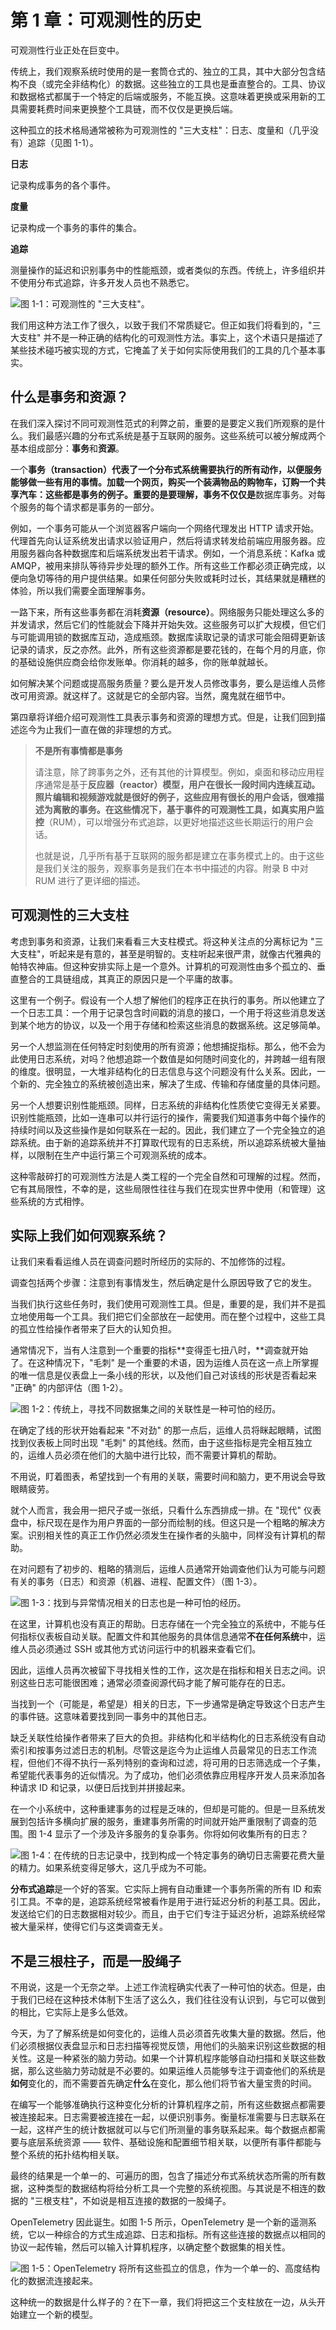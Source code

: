 # 第 1 章：可观测性的历史

可观测性行业正处在巨变中。

传统上，我们观察系统时使用的是一套筒仓式的、独立的工具，其中大部分包含结构不良（或完全非结构化）的数据。这些独立的工具也是垂直整合的。工具、协议和数据格式都属于一个特定的后端或服务，不能互换。这意味着更换或采用新的工具需要耗费时间来更换整个工具链，而不仅仅是更换后端。

这种孤立的技术格局通常被称为可观测性的 "三大支柱"：日志、度量和（几乎没有）追踪（见图 1-1）。

**日志**

记录构成事务的各个事件。

**度量**

记录构成一个事务的事件的集合。

**追踪**

测量操作的延迟和识别事务中的性能瓶颈，或者类似的东西。传统上，许多组织并不使用分布式追踪，许多开发人员也不熟悉它。

![图 1-1：可观测性的 "三大支柱"。](images/f1-1.png)

我们用这种方法工作了很久，以致于我们不常质疑它。但正如我们将看到的，"三大支柱" 并不是一种正确的结构化的可观测性方法。事实上，这个术语只是描述了某些技术碰巧被实现的方式，它掩盖了关于如何实际使用我们的工具的几个基本事实。

## 什么是事务和资源？

在我们深入探讨不同可观测性范式的利弊之前，重要的是要定义我们所观察的是什么。我们最感兴趣的分布式系统是基于互联网的服务。这些系统可以被分解成两个基本组成部分：**事务**和**资源**。

一个**事务（transaction）**代表了一个分布式系统需要执行的所有动作，以便服务能够做一些有用的事情。加载一个网页，购买一个装满物品的购物车，订购一个共享汽车：这些都是事务的例子。重要的是要理解，事务**不仅仅是**数据库事务。对每个服务的每个请求都是事务的一部分。

例如，一个事务可能从一个浏览器客户端向一个网络代理发出 HTTP 请求开始。代理首先向认证系统发出请求以验证用户，然后将请求转发给前端应用服务器。应用服务器向各种数据库和后端系统发出若干请求。例如，一个消息系统：Kafka 或 AMQP，被用来排队等待异步处理的额外工作。所有这些工作都必须正确完成，以便向急切等待的用户提供结果。如果任何部分失败或耗时过长，其结果就是糟糕的体验，所以我们需要全面理解事务。

一路下来，所有这些事务都在消耗**资源（resource）**。网络服务只能处理这么多的并发请求，然后它们的性能就会下降并开始失效。这些服务可以扩大规模，但它们与可能调用锁的数据库互动，造成瓶颈。数据库读取记录的请求可能会阻碍更新该记录的请求，反之亦然。此外，所有这些资源都是要花钱的，在每个月的月底，你的基础设施供应商会给你发账单。你消耗的越多，你的账单就越长。

如何解决某个问题或提高服务质量？要么是开发人员修改事务，要么是运维人员修改可用资源。就这样了。这就是它的全部内容。当然，魔鬼就在细节中。

第四章将详细介绍可观测性工具表示事务和资源的理想方式。但是，让我们回到描述迄今为止我们一直在做的非理想的方式。

> **不是所有事情都是事务**
>
> 请注意，除了跨事务之外，还有其他的计算模型。例如，桌面和移动应用程序通常是基于**反应器（reactor）**模型，用户在很长一段时间内连续互动。照片编辑和视频游戏就是很好的例子，这些应用有很长的用户会话，很难描述为离散的事务。在这些情况下，基于事件的可观测性工具，如**真实用户监控**（RUM），可以增强分布式追踪，以更好地描述这些长期运行的用户会话。
>
> 也就是说，几乎所有基于互联网的服务都是建立在事务模式上的。由于这些是我们关注的服务，观察事务是我们在本书中描述的内容。附录 B 中对 RUM 进行了更详细的描述。

## 可观测性的三大支柱

考虑到事务和资源，让我们来看看三大支柱模式。将这种关注点的分离标记为 "三大支柱"，听起来是有意的，甚至是明智的。支柱听起来很严肃，就像古代雅典的帕特农神庙。但这种安排实际上是一个意外。计算机的可观测性由多个孤立的、垂直整合的工具链组成，其真正的原因只是一个平庸的故事。

这里有一个例子。假设有一个人想了解他们的程序正在执行的事务。所以他建立了一个日志工具：一个用于记录包含时间戳的消息的接口，一个用于将这些消息发送到某个地方的协议，以及一个用于存储和检索这些消息的数据系统。这足够简单。

另一个人想监测在任何特定时刻使用的所有资源；他想捕捉指标。那么，他不会为此使用日志系统，对吗？他想追踪一个数值是如何随时间变化的，并跨越一组有限的维度。很明显，一大堆非结构化的日志信息与这个问题没有什么关系。因此，一个新的、完全独立的系统被创造出来，解决了生成、传输和存储度量的具体问题。

另一个人想要识别性能瓶颈。同样，日志系统的非结构化性质使它变得无关紧要。识别性能瓶颈，比如一连串可以并行运行的操作，需要我们知道事务中每个操作的持续时间以及这些操作是如何联系在一起的。因此，我们建立了一个完全独立的追踪系统。由于新的追踪系统并不打算取代现有的日志系统，所以追踪系统被大量抽样，以限制在生产中运行第三个可观测系统的成本。

这种零敲碎打的可观测性方法是人类工程的一个完全自然和可理解的过程。然而，它有其局限性，不幸的是，这些局限性往往与我们在现实世界中使用（和管理）这些系统的方式相悖。

## 实际上我们如何观察系统？

让我们来看看运维人员在调查问题时所经历的实际的、不加修饰的过程。

调查包括两个步骤：注意到有事情发生，然后确定是什么原因导致了它的发生。

当我们执行这些任务时，我们使用可观测性工具。但是，重要的是，我们并不是孤立地使用每一个工具。我们把它们全部放在一起使用。而在整个过程中，这些工具的孤立性给操作者带来了巨大的认知负担。

通常情况下，当有人注意到一个重要的指标**变得歪七扭八时，**调查就开始了。在这种情况下，"毛刺" 是一个重要的术语，因为运维人员在这一点上所掌握的唯一信息是仪表盘上一条小线的形状，以及他们自己对该线的形状是否看起来 "正确" 的内部评估（图 1-2）。

![图 1-2：传统上，寻找不同数据集之间的关联性是一种可怕的经历。](images/f1-2.png)

在确定了线的形状开始看起来 "不对劲" 的那一点后，运维人员将眯起眼睛，试图找到仪表板上同时出现 "毛刺" 的其他线。然而，由于这些指标是完全相互独立的，运维人员必须在他们的大脑中进行比较，而不需要计算机的帮助。

不用说，盯着图表，希望找到一个有用的关联，需要时间和脑力，更不用说会导致眼睛疲劳。

就个人而言，我会用一把尺子或一张纸，只看什么东西排成一排。在 "现代" 仪表盘中，标尺现在是作为用户界面的一部分而绘制的线。但这只是一个粗略的解决方案。识别相关性的真正工作仍然必须发生在操作者的头脑中，同样没有计算机的帮助。

在对问题有了初步的、粗略的猜测后，运维人员通常开始调查他们认为可能与问题有关的事务（日志）和资源（机器、进程、配置文件）（图 1-3）。

![图 1-3：找到与异常情况相关的日志也是一种可怕的经历。](images/f1-3.png)

在这里，计算机也没有真正的帮助。日志存储在一个完全独立的系统中，不能与任何指标仪表板自动关联。配置文件和其他服务的具体信息通常**不在任何系统**中，运维人员必须通过 SSH 或其他方式访问运行中的机器来查看它们。

因此，运维人员再次被留下寻找相关性的工作，这次是在指标和相关日志之间。识别这些日志可能很困难；通常必须查阅源代码才能了解可能存在的日志。

当找到一个（可能是，希望是）相关的日志，下一步通常是确定导致这个日志产生的事件链。这意味着要找到同一事务中的其他日志。

缺乏关联性给操作者带来了巨大的负担。非结构化和半结构化的日志系统没有自动索引和按事务过滤日志的机制。尽管这是迄今为止运维人员最常见的日志工作流程，但他们不得不执行一系列特别的查询和过滤，将可用的日志筛选成一个子集，希望能代表事务的近似情况。为了成功，他们必须依靠应用程序开发人员来添加各种请求 ID 和记录，以便日后找到并拼接起来。

在一个小系统中，这种重建事务的过程是乏味的，但却是可能的。但是一旦系统发展到包括许多横向扩展的服务，重建事务所需的时间就开始严重限制了调查的范围。图 1-4 显示了一个涉及许多服务的复杂事务。你将如何收集所有的日志？

![图 1-4：在传统的日志记录中，找到构成一个特定事务的确切日志需要花费大量的精力。如果系统变得足够大，这几乎成为不可能。](images/f1-4.png)

**分布式追踪**是一个好的答案。它实际上拥有自动重建一个事务所需的所有 ID 和索引工具。不幸的是，追踪系统经常被看作是用于进行延迟分析的利基工具。因此，发送给它们的日志数据相对较少。而且，由于它们专注于延迟分析，追踪系统经常被大量采样，使得它们与这类调查无关。

## 不是三根柱子，而是一股绳子

不用说，这是一个无奈之举。上述工作流程确实代表了一种可怕的状态。但是，由于我们已经在这种技术体制下生活了这么久，我们往往没有认识到，与它可以做到的相比，它实际上是多么低效。

今天，为了了解系统是如何变化的，运维人员必须首先收集大量的数据。然后，他们必须根据仪表盘显示和日志扫描等视觉反馈，用他们的头脑来识别这些数据的相关性。这是一种紧张的脑力劳动。如果一个计算机程序能够自动扫描和关联这些数据，那么这些脑力劳动就是不必要的。如果运维人员能够专注于调查他们的系统是**如何**变化的，而不需要首先确定**什么**在变化，那么他们将节省大量宝贵的时间。

在编写一个能够准确执行这种变化分析的计算机程序之前，所有这些数据点都需要被连接起来。日志需要被连接在一起，以便识别事务。衡量标准需要与日志联系在一起，这样产生的统计数据就可以与它们所测量的事务联系起来。每个数据点都需要与底层系统资源 —— 软件、基础设施和配置细节相关联，以便所有事件都能与整个系统的拓扑结构相关联。

最终的结果是一个单一的、可遍历的图，包含了描述分布式系统状态所需的所有数据，这种类型的数据结构将给分析工具一个完整的系统视图。与其说是不相连的数据的 "三根支柱"，不如说是相互连接的数据的一股绳子。

OpenTelemetry 因此诞生。如图 1-5 所示，OpenTelemetry 是一个新的遥测系统，它以一种综合的方式生成追踪、日志和指标。所有这些连接的数据点以相同的协议一起传输，然后可以输入计算机程序，以确定整个数据集的相关性。

![图 1-5：OpenTelemetry 将所有这些孤立的信息，作为一个单一的、高度结构化的数据流连接起来。](images/f1-5.png)



这种统一的数据是什么样子的？在下一章，我们将把这三个支柱放在一边，从头开始建立一个新的模型。
